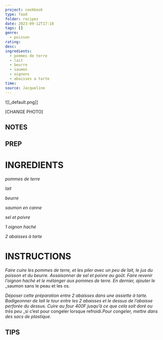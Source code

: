 ```yaml
---
project: cookbook
type: food
folder: recipes
date: 2023-09-12T17:18
tags: []
genre:
  - poisson
rating: 
desc: 
ingredients:
  - pommes de terre
  - lait
  - beurre
  - saumon
  - oignons
  - abaisses a tarte
time: 
source: Jacqueline
---
```


![[_default.png]]

[CHANGE PHOTO]


## NOTES




## PREP


# INGREDIENTS

_pommes de terre_

_lait_

_beurre_

_saumon en canne_

_sel et poivre_

_1 oignon haché_

_2 abaisses à tarte_



# INSTRUCTIONS

_Faire cuire les pommes de terre, et les piler_
_avec un peu de lait, le jus du poisson et du_
_beurre. Assaisonner de sel et poivre au goût._
_Faire revenir l’oignon haché et le mélanger_
_aux pommes de terre. En dernier, ajouter le_
_saumon sans le peau et les os.

_Déposer cette préparation entre 2 abaisses_
_dans une assiette à tarte. Badigeonner de_
_lait le tour entre les 2 abaisses et le dessus_
_de l’abaisse perforée du dessus. Cuire au four_
_400F jusqu’à ce que cela soit doré ou très peu_
_si c’est pour congeler lorsque refroidi._Pour_
_congeler, mettre dans des sacs de plastique._




## TIPS




